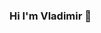 ### Hi I'm Vladimir 👋

<!--
**wirtaw/wirtaw** is a ✨ _special_ ✨ repository because its `README.md` (this file) appears on your GitHub profile.

I'm backend developer.


- 🔭 I’m currently working on webcrapping with NodejS or Python
- 🌱 I’m currently learning Python and Data Science
- 👯 I’m looking to collaborate on NodeJS/VueJS stack
- 🤔 I’m looking for help with data science
- 💬 Ask me about JavaScript, web development, VueJS
- 📫 How to reach me: (@wirtaw)[mailto:float45@gmail.com] on twitter (@wirtaw)[@wirtaw]
- 😄 Pronouns: he/him
- ⚡ Fun fact: like weightlifting and crossfit
-->

